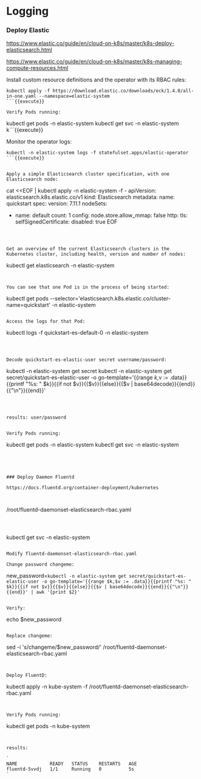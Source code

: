 # Logging

### Deploy Elastic

https://www.elastic.co/guide/en/cloud-on-k8s/master/k8s-deploy-elasticsearch.html

https://www.elastic.co/guide/en/cloud-on-k8s/master/k8s-managing-compute-resources.html


Install custom resource definitions and the operator with its RBAC rules:

``` 
kubectl apply -f https://download.elastic.co/downloads/eck/1.4.0/all-in-one.yaml --namespace=elastic-system
```{{execute}}

Verify Pods running:
``` 
kubectl get pods -n elastic-system
kubectl get svc -n elastic-system
k```{{execute}}


Monitor the operator logs:
``` 
kubectl -n elastic-system logs -f statefulset.apps/elastic-operator
```{{execute}}


Apply a simple Elasticsearch cluster specification, with one Elasticsearch node:

``` 
cat <<EOF | kubectl apply  -n elastic-system -f -
apiVersion: elasticsearch.k8s.elastic.co/v1
kind: Elasticsearch
metadata:
  name: quickstart
spec:
  version: 7.11.1
  nodeSets:
  - name: default
    count: 1
    config:
      node.store.allow_mmap: false
  http:
    tls:
      selfSignedCertificate:
        disabled: true
EOF
```{{execute}}



Get an overview of the current Elasticsearch clusters in the Kubernetes cluster, including health, version and number of nodes:
``` 
kubectl get elasticsearch -n elastic-system
```{{execute}}


You can see that one Pod is in the process of being started:
``` 
kubectl get pods --selector='elasticsearch.k8s.elastic.co/cluster-name=quickstart'  -n elastic-system
```{{execute}}

Access the logs for that Pod:
``` 
kubectl logs -f quickstart-es-default-0 -n elastic-system 
```{{execute}}



Decode quickstart-es-elastic-user secret username/password:
``` 
kubectl -n elastic-system get secret
kubectl -n elastic-system get secret/quickstart-es-elastic-user -o go-template='{{range $k,$v := .data}}{{printf "%s: " $k}}{{if not $v}}{{$v}}{{else}}{{$v | base64decode}}{{end}}{{"\n"}}{{end}}'

```{{execute}}



results: user/password


Verify Pods running:
``` 
kubectl get pods -n elastic-system
kubectl get svc -n elastic-system
```{{execute}}




### Deploy Daemon Fluentd

https://docs.fluentd.org/container-deployment/kubernetes



``` 
/root/fluentd-daemonset-elasticsearch-rbac.yaml
```{{open}}



``` 
kubectl get svc  -n elastic-system 
```{{execute}}

Modify fluentd-daemonset-elasticsearch-rbac.yaml

Change password changeme:

``` 
new_password=`kubectl -n elastic-system get secret/quickstart-es-elastic-user -o go-template='{{range $k,$v := .data}}{{printf "%s: " $k}}{{if not $v}}{{$v}}{{else}}{{$v | base64decode}}{{end}}{{"\n"}}{{end}}' | awk '{print $2}' `
```{{execute}}

Verify:
```
echo $new_password
```{{execute}}

Replace changeme:
``` 
sed -i 's/changeme/$new_password/' /root/fluentd-daemonset-elasticsearch-rbac.yaml
```{{execute}}


Deploy FluentD:
``` 
kubectl apply  -n kube-system -f /root/fluentd-daemonset-elasticsearch-rbac.yaml
```{{execute}}


Verify Pods running:
``` 
kubectl get pods -n kube-system
```{{execute}}


results:

`
NAME            READY   STATUS    RESTARTS   AGE
fluentd-5vvdj   1/1     Running   0          5s
`


